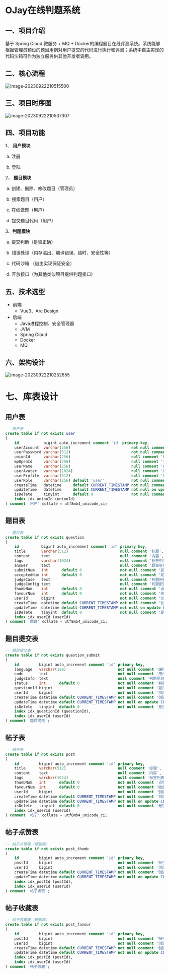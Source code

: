 # OJay在线判题系统

## 一、项目介绍

基于 Spring Cloud 微服务 + MQ + Docker的编程题⽬在线评测系统。系统能够根据管理员预设的题⽬⽤例对⽤户提交的代码进⾏执⾏和评测；系统中⾃主实现的代码沙箱可作为独⽴服务供其他开发者调⽤。



## 二、核心流程

![image-20230922210515500](https://cdn.jsdelivr.net/gh/Jayzhuoct/img/img/202309222105575.png)



## 三、项目时序图

![image-20230922210537307](https://cdn.jsdelivr.net/gh/Jayzhuoct/img/img/202309222105338.png)

## 四、项目功能

1、 **用户模块**

​	a. 注册

​	b. 登陆

2、 **题目模块**

​	a. 创建、删除、修改题目（管理员）

​	b. 搜索题目（用户）

​	c. 在线做题（用户）

​	d. 提交题目代码（用户）

3、**判题模块**

​	a. 提交判断（是否正确）

​	b. 错误处理（内存溢出、编译错误、超时、安全性等）

​	c. 代码沙箱 （自主实现保证安全）

​	d. 开放接口（为其他类似项目提供判题接口）





## 五、技术选型

- 前端
  - Vue3、Arc Design
- 后端
  - Java进程控制、安全管理器
  - JVM
  - Spring Cloud
  - Docker
  - MQ



## 六、架构设计

![image-20230922210252655](https://cdn.jsdelivr.net/gh/Jayzhuoct/img/img/202309222102832.png)



# 七、库表设计

## 用户表

```sql
-- 用户表
create table if not exists user
(
    id           bigint auto_increment comment 'id' primary key,
    userAccount  varchar(256)                           not null comment '账号',
    userPassword varchar(512)                           not null comment '密码',
    unionId      varchar(256)                           null comment '微信开放平台id',
    mpOpenId     varchar(256)                           null comment '公众号openId',
    userName     varchar(256)                           null comment '用户昵称',
    userAvatar   varchar(1024)                          null comment '用户头像',
    userProfile  varchar(512)                           null comment '用户简介',
    userRole     varchar(256) default 'user'            not null comment '用户角色：user/admin/ban',
    createTime   datetime     default CURRENT_TIMESTAMP not null comment '创建时间',
    updateTime   datetime     default CURRENT_TIMESTAMP not null on update CURRENT_TIMESTAMP comment '更新时间',
    isDelete     tinyint      default 0                 not null comment '是否删除',
    index idx_unionId (unionId)
) comment '用户' collate = utf8mb4_unicode_ci;

```



## 题目表

```sql
-- 题目表
create table if not exists question
(
    id          bigint auto_increment comment 'id' primary key,
    title       varchar(512)                       null comment '标题',
    content     text                               null comment '内容',
    tags        varchar(1024)                      null comment '标签列表（json 数组）',
    answer      text                               null comment '题目答案',
    submitNum   int      default 0                 not null comment '题目提交数',
    acceptedNum int      default 0                 not null comment '题目通过数',
    judgeCase   text                               null comment '判题用例（json 数组）',
    judgeConfig text                               null comment '判题配置（json 对象）',
    thumbNum    int      default 0                 not null comment '点赞数',
    favourNum   int      default 0                 not null comment '收藏数',
    userId      bigint                             not null comment '创建用户 id',
    createTime  datetime default CURRENT_TIMESTAMP not null comment '创建时间',
    updateTime  datetime default CURRENT_TIMESTAMP not null on update CURRENT_TIMESTAMP comment '更新时间',
    isDelete    tinyint  default 0                 not null comment '是否删除',
    index idx_userId (userId)
) comment '题目' collate = utf8mb4_unicode_ci;

```



## 题目提交表

```sql
-- 题目提交表
create table if not exists question_submit
(
    id         bigint auto_increment comment 'id' primary key,
    language   varchar(128)                       not null comment '编程语言',
    code       text                               not null comment '用户代码',
    judgeInfo  text                               null comment '判题信息（json 对象）',
    status     int      default 0                 not null comment '判题状态（0 - 待判题、1 - 判题中、2 - 成功、3 - 失败）',
    questionId bigint                             not null comment '题目 id',
    userId     bigint                             not null comment '创建用户 id',
    createTime datetime default CURRENT_TIMESTAMP not null comment '创建时间',
    updateTime datetime default CURRENT_TIMESTAMP not null on update CURRENT_TIMESTAMP comment '更新时间',
    isDelete   tinyint  default 0                 not null comment '是否删除',
    index idx_questionId (questionId),
    index idx_userId (userId)
) comment '题目提交';
```



## 帖子表

```sql
-- 帖子表
create table if not exists post
(
    id         bigint auto_increment comment 'id' primary key,
    title      varchar(512)                       null comment '标题',
    content    text                               null comment '内容',
    tags       varchar(1024)                      null comment '标签列表（json 数组）',
    thumbNum   int      default 0                 not null comment '点赞数',
    favourNum  int      default 0                 not null comment '收藏数',
    userId     bigint                             not null comment '创建用户 id',
    createTime datetime default CURRENT_TIMESTAMP not null comment '创建时间',
    updateTime datetime default CURRENT_TIMESTAMP not null on update CURRENT_TIMESTAMP comment '更新时间',
    isDelete   tinyint  default 0                 not null comment '是否删除',
    index idx_userId (userId)
) comment '帖子' collate = utf8mb4_unicode_ci;
```



## 帖子点赞表

```sql
-- 帖子点赞表（硬删除）
create table if not exists post_thumb
(
    id         bigint auto_increment comment 'id' primary key,
    postId     bigint                             not null comment '帖子 id',
    userId     bigint                             not null comment '创建用户 id',
    createTime datetime default CURRENT_TIMESTAMP not null comment '创建时间',
    updateTime datetime default CURRENT_TIMESTAMP not null on update CURRENT_TIMESTAMP comment '更新时间',
    index idx_postId (postId),
    index idx_userId (userId)
) comment '帖子点赞';
```



## 帖子收藏表

```sql
-- 帖子收藏表（硬删除）
create table if not exists post_favour
(
    id         bigint auto_increment comment 'id' primary key,
    postId     bigint                             not null comment '帖子 id',
    userId     bigint                             not null comment '创建用户 id',
    createTime datetime default CURRENT_TIMESTAMP not null comment '创建时间',
    updateTime datetime default CURRENT_TIMESTAMP not null on update CURRENT_TIMESTAMP comment '更新时间',
    index idx_postId (postId),
    index idx_userId (userId)
) comment '帖子收藏';

```

